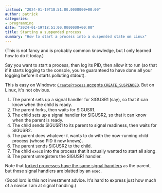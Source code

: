 ```yaml
---
lastmod: "2024-01-19T18:51:00.0000000+00:00"
author: patrick
categories:
- programming
date: "2024-01-19T18:51:00.0000000+00:00"
title: Starting a suspended process
summary: "How to start a process into a suspended state on Linux"
---
```


(This is not fancy and is probably common knowledge, but I only learned how to do it today.)

Say you want to start a process, then log its PID, then allow it to run (so that if it starts logging to the console, you're guaranteed to have done all your logging before it starts polluting stdout).

This is easy on Windows: [`CreateProcess` accepts `CREATE_SUSPENDED`](https://learn.microsoft.com/en-us/windows/win32/procthread/process-creation-flags).
But on Linux, it's not obvious.

1. The parent sets up a signal handler for SIGUSR1 (say), so that it can know when the child is ready.
1. The parent forks, then waits for SIGUSR1.
1. The child sets up a signal handler for SIGUSR2, so that it can know when the parent is ready.
1. The child sends SIGUSR1 to its parent to signal readiness, then waits for SIGUSR2.
1. The parent does whatever it wants to do with the now-running child process (whose PID it now knows).
1. The parent sends SIGUSR2 to the child.
1. The child `exec`s into the process that it actually wanted to start all along.
1. The parent unregisters the SIGUSR1 handler.

Note that [forked processes have the same signal handlers](https://man7.org/linux/man-pages/man7/signal.7.html) as the parent, but those signal handlers are blatted by an `exec`.

(Good lord is this not investment advice. It's hard to express just how much of a novice I am at signal handling.)